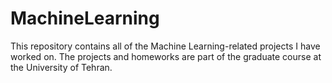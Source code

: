 # MachineLearning
This repository contains all of the Machine Learning-related projects I have worked on. The projects and homeworks are part of the graduate course at the University of Tehran.
